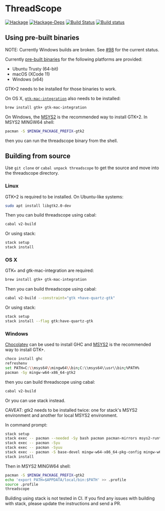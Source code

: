 # ThreadScope

[![Hackage](https://img.shields.io/hackage/v/threadscope.svg)](https://hackage.haskell.org/package/threadscope)
[![Hackage-Deps](https://img.shields.io/hackage-deps/v/threadscope.svg)](http://packdeps.haskellers.com/feed?needle=threadscope)
[![Build Status](https://travis-ci.org/haskell/ThreadScope.svg?branch=master)](https://travis-ci.org/haskell/ThreadScope)
[![Build status](https://ci.appveyor.com/api/projects/status/tiwkb7k6p38dde03/branch/master?svg=true)](https://ci.appveyor.com/project/maoe/threadscope-44t6e/branch/master)

## Using pre-built binaries

NOTE: Currently Windows builds are broken. See [#98](https://github.com/haskell/ThreadScope/issues/98) for the current status.

Currently [pre-built binaries](https://github.com/haskell/ThreadScope/releases) for the following platforms are provided:

* Ubuntu Trusty (64-bit)
* macOS (XCode 11)
* Windows (x64)

GTK+2 needs to be installed for those binaries to work.

On OS X, [`gtk-mac-integration`](https://github.com/jralls/gtk-mac-integration) also needs to be installed:

```sh
brew install gtk+ gtk-mac-integration
```

On Windows, the [MSYS2](http://www.msys2.org) is the recommended way to install GTK+2. In MSYS2 MINGW64 shell:

```sh
pacman -S $MINGW_PACKAGE_PREFIX-gtk2
```

then you can run the threadscope binary from the shell.

## Building from source

Use `git clone` or `cabal unpack threadscope` to get the source and move into the threadscope directory.

### Linux

GTK+2 is required to be installed. On Ubuntu-like systems:

```sh
sudo apt install libgtk2.0-dev
```

Then you can build threadscope using cabal:

```sh
cabal v2-build
```

Or using stack:

```sh
stack setup
stack install
```

### OS X

GTK+ and gtk-mac-integration are required:

```sh
brew install gtk+ gtk-mac-integration
```

Then you can build threadscope using cabal:

```sh
cabal v2-build --constraint="gtk +have-quartz-gtk"
```

Or using stack:

```sh
stack setup
stack install --flag gtk:have-quartz-gtk
```

### Windows

[Chocolatey](https://chocolatey.org/) can be used to install GHC and [MSYS2](https://www.msys2.org/) is the recommended way to install GTK+.

```sh
choco install ghc
refreshenv
set PATH=C:\\msys64\\mingw64\\bin;C:\\msys64\\usr\\bin;%PATH%
pacman -Sy mingw-w64-x86_64-gtk2
```

then you can build threadscope using cabal:

```sh
cabal v2-build
```

Or you can use stack instead.

CAVEAT: gtk2 needs to be installed twice: one for stack's MSYS2 environment and another for local MSYS2 environment.

In command prompt:
```sh
stack setup
stack exec -- pacman --needed -Sy bash pacman pacman-mirrors msys2-runtime msys2-runtime-devel
stack exec -- pacman -Syu
stack exec -- pacman -Syuu
stack exec -- pacman -S base-devel mingw-w64-x86_64-pkg-config mingw-w64-x86_64-toolchain mingw-w64-x86_64-gtk2
stack install
```

Then in MSYS2 MINGW64 shell:
```sh
pacman -S $MINGW_PACKAGE_PREFIX-gtk2
echo 'export PATH=$APPDATA/local/bin:$PATH' >> .profile
source .profile
threadscope
```

Building using stack is not tested in CI. If you find any issues with building with stack, please update the instructions and send a PR.
